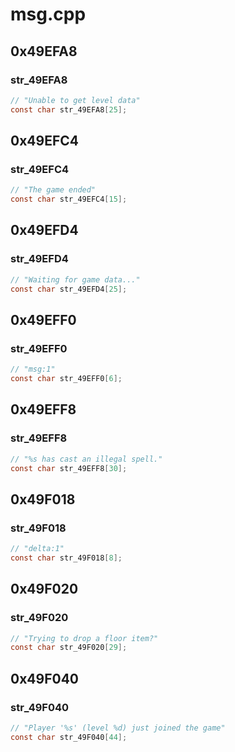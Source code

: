 # msg.cpp

## 0x49EFA8

### str_49EFA8

```c
// "Unable to get level data"
const char str_49EFA8[25];
```

## 0x49EFC4

### str_49EFC4

```c
// "The game ended"
const char str_49EFC4[15];
```

## 0x49EFD4

### str_49EFD4

```c
// "Waiting for game data..."
const char str_49EFD4[25];
```

## 0x49EFF0

### str_49EFF0

```c
// "msg:1"
const char str_49EFF0[6];
```

## 0x49EFF8

### str_49EFF8

```c
// "%s has cast an illegal spell."
const char str_49EFF8[30];
```

## 0x49F018

### str_49F018

```c
// "delta:1"
const char str_49F018[8];
```

## 0x49F020

### str_49F020

```c
// "Trying to drop a floor item?"
const char str_49F020[29];
```

## 0x49F040

### str_49F040

```c
// "Player '%s' (level %d) just joined the game"
const char str_49F040[44];
```
